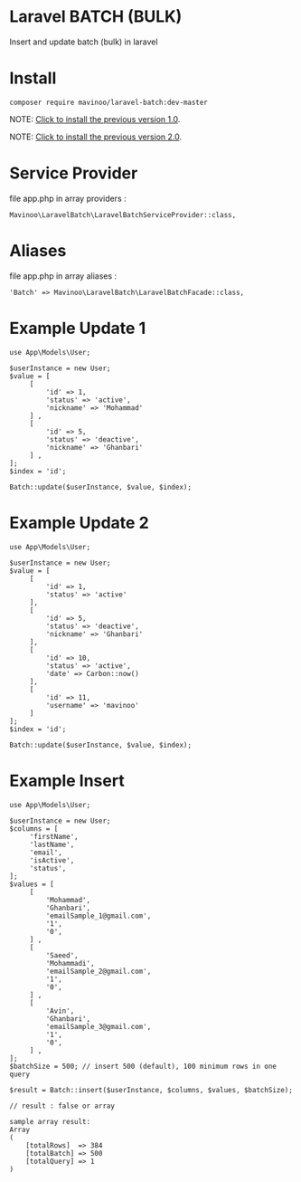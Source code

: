 # Laravel BATCH (BULK)
Insert and update batch (bulk) in laravel

# Install
`composer require mavinoo/laravel-batch:dev-master`

NOTE: [Click to install the previous version 1.0](https://github.com/mavinoo/laravelBatch/tree/v1.0).

NOTE: [Click to install the previous version 2.0](https://github.com/mavinoo/laravelBatch/tree/v2.0).

# Service Provider
file app.php in array providers :

`Mavinoo\LaravelBatch\LaravelBatchServiceProvider::class,`

# Aliases
file app.php in array aliases :

`'Batch' => Mavinoo\LaravelBatch\LaravelBatchFacade::class,`


# Example Update 1

```
use App\Models\User;

$userInstance = new User;
$value = [
     [
         'id' => 1,
         'status' => 'active',
         'nickname' => 'Mohammad'
     ] ,
     [
         'id' => 5,
         'status' => 'deactive',
         'nickname' => 'Ghanbari'
     ] ,
];
$index = 'id';

Batch::update($userInstance, $value, $index);
```

# Example Update 2

```
use App\Models\User;

$userInstance = new User;
$value = [
     [
         'id' => 1,
         'status' => 'active'
     ],
     [
         'id' => 5,
         'status' => 'deactive',
         'nickname' => 'Ghanbari'
     ],
     [
         'id' => 10,
         'status' => 'active',
         'date' => Carbon::now()
     ],
     [
         'id' => 11,
         'username' => 'mavinoo'
     ]
];
$index = 'id';

Batch::update($userInstance, $value, $index);
```

# Example Insert

```
use App\Models\User;

$userInstance = new User;
$columns = [
     'firstName',
     'lastName',
     'email',
     'isActive',
     'status',
];
$values = [
     [
         'Mohammad',
         'Ghanbari',
         'emailSample_1@gmail.com',
         '1',
         '0',
     ] ,
     [
         'Saeed',
         'Mohammadi',
         'emailSample_2@gmail.com',
         '1',
         '0',
     ] ,
     [
         'Avin',
         'Ghanbari',
         'emailSample_3@gmail.com',
         '1',
         '0',
     ] ,
];
$batchSize = 500; // insert 500 (default), 100 minimum rows in one query

$result = Batch::insert($userInstance, $columns, $values, $batchSize);
```

```
// result : false or array

sample array result:
Array
(
    [totalRows]  => 384
    [totalBatch] => 500
    [totalQuery] => 1
)
```
